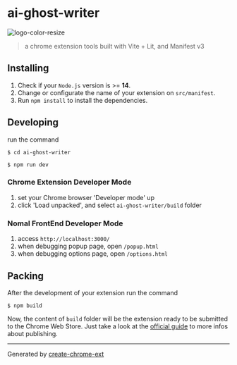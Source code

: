 # ai-ghost-writer

![logo-color-resize](https://github.com/silverbirder/ai-ghost-writer/assets/10257868/c8533d99-ccac-40ed-9cf1-bca5186a013b)


> a chrome extension tools built with Vite + Lit, and Manifest v3

## Installing

1. Check if your `Node.js` version is >= **14**.
2. Change or configurate the name of your extension on `src/manifest`.
3. Run `npm install` to install the dependencies.

## Developing

run the command

```shell
$ cd ai-ghost-writer

$ npm run dev
```

### Chrome Extension Developer Mode

1. set your Chrome browser 'Developer mode' up
2. click 'Load unpacked', and select `ai-ghost-writer/build` folder

### Nomal FrontEnd Developer Mode

1. access `http://localhost:3000/`
2. when debugging popup page, open `/popup.html`
3. when debugging options page, open `/options.html`

## Packing

After the development of your extension run the command

```shell
$ npm build
```

Now, the content of `build` folder will be the extension ready to be submitted to the Chrome Web Store. Just take a look at the [official guide](https://developer.chrome.com/webstore/publish) to more infos about publishing.

---

Generated by [create-chrome-ext](https://github.com/guocaoyi/create-chrome-ext)
